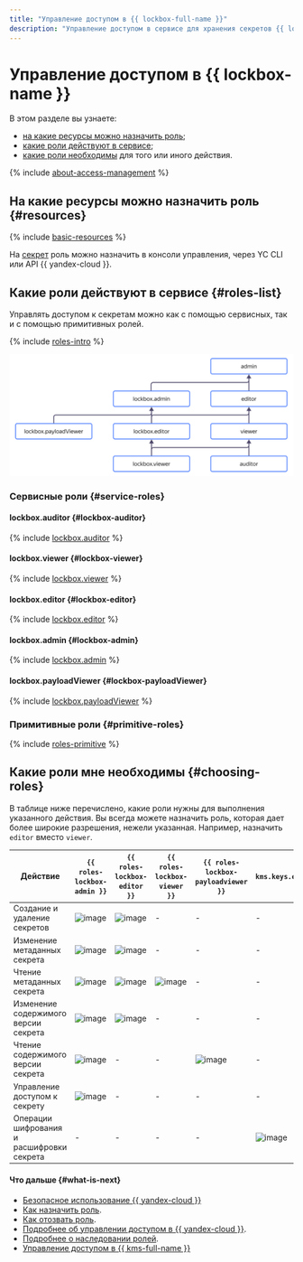 ```yaml
---
title: "Управление доступом в {{ lockbox-full-name }}"
description: "Управление доступом в сервисе для хранения секретов {{ lockbox-full-name }}. В разделе описано, на какие ресурсы можно назначить роль, какие роли действуют в сервисе, какие роли необходимы для того или иного действия."
---
```


# Управление доступом в {{ lockbox-name }}

В этом разделе вы узнаете:
* [на какие ресурсы можно назначить роль](#resources);
* [какие роли действуют в сервисе](#roles-list);
* [какие роли необходимы](#choosing-roles) для того или иного действия.

{% include [about-access-management](../../_includes/iam/about-access-management.md) %}

## На какие ресурсы можно назначить роль {#resources}

{% include [basic-resources](../../_includes/iam/basic-resources-for-access-control.md) %}

На [секрет](../concepts/secret.md) роль можно назначить в консоли управления, через YC CLI или API {{ yandex-cloud }}.

## Какие роли действуют в сервисе {#roles-list}

Управлять доступом к секретам можно как с помощью сервисных, так и с помощью примитивных ролей. 

{% include [roles-intro](../../_includes/roles-intro.md) %}

![image](../../_assets/lockbox/service-roles-hierarchy.svg)

### Сервисные роли {#service-roles}

#### lockbox.auditor {#lockbox-auditor}

{% include [lockbox.auditor](../../_roles/lockbox/auditor.md) %}

#### lockbox.viewer {#lockbox-viewer}

{% include [lockbox.viewer](../../_roles/lockbox/viewer.md) %}

#### lockbox.editor {#lockbox-editor}

{% include [lockbox.editor](../../_roles/lockbox/editor.md) %}

#### lockbox.admin {#lockbox-admin}

{% include [lockbox.admin](../../_roles/lockbox/admin.md) %}

#### lockbox.payloadViewer {#lockbox-payloadViewer}

{% include [lockbox.payloadViewer](../../_roles/lockbox/payloadViewer.md) %}

### Примитивные роли {#primitive-roles}

{% include [roles-primitive](../../_includes/roles-primitive.md) %}

## Какие роли мне необходимы {#choosing-roles}

В таблице ниже перечислено, какие роли нужны для выполнения указанного действия. Вы всегда можете назначить роль, которая дает более широкие разрешения, нежели указанная. Например, назначить `editor` вместо `viewer`.

Действие | `{{ roles-lockbox-admin }}` | `{{ roles-lockbox-editor }}` | `{{ roles-lockbox-viewer }}` | `{{ roles-lockbox-payloadviewer }}` | `kms.keys.encrypterDecrypter`
----- | ----- | ----- | ----- | ----- | ----- 
Создание и удаление секретов                | ![image](../../_assets/common/yes.svg) | ![image](../../_assets/common/yes.svg) | - | - | -
Изменение метаданных секрета                | ![image](../../_assets/common/yes.svg) | ![image](../../_assets/common/yes.svg) | - | - | -
Чтение метаданных секрета                   | ![image](../../_assets/common/yes.svg) | ![image](../../_assets/common/yes.svg) | ![image](../../_assets/common/yes.svg) | - | -
Изменение содержимого версии секрета        | ![image](../../_assets/common/yes.svg) | ![image](../../_assets/common/yes.svg) | - | - | -
Чтение содержимого версии секрета           | ![image](../../_assets/common/yes.svg) | - |- | ![image](../../_assets/common/yes.svg) | -
Управление доступом к секрету               | ![image](../../_assets/common/yes.svg) | - | - | - | -
Операции шифрования и расшифровки секрета   | - | - | - | - | ![image](../../_assets/common/yes.svg)

#### Что дальше {#what-is-next}

* [Безопасное использование {{ yandex-cloud }}](../../iam/best-practices/using-iam-securely.md)
* [Как назначить роль](../../iam/operations/roles/grant.md).
* [Как отозвать роль](../../iam/operations/roles/revoke.md).
* [Подробнее об управлении доступом в {{ yandex-cloud }}](../../iam/concepts/access-control/index.md).
* [Подробнее о наследовании ролей](../../resource-manager/concepts/resources-hierarchy.md#access-rights-inheritance).
* [Управление доступом в {{ kms-full-name }}](../../kms/security/index.md)
